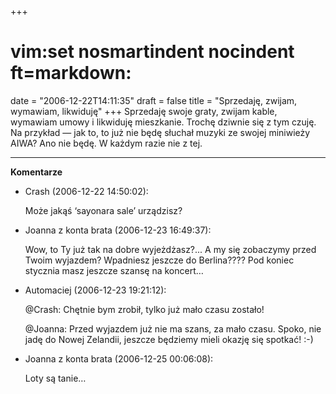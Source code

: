 +++
# vim:set nosmartindent nocindent ft=markdown:
date = "2006-12-22T14:11:35"
draft = false
title = "Sprzedaję, zwijam, wymawiam, likwiduję"
+++
Sprzedaję swoje graty, zwijam kable, wymawiam umowy i likwiduję mieszkanie.
Trochę dziwnie się z tym czuję. Na przykład ― jak to, to już nie będę słuchał
muzyki ze swojej miniwieży AIWA? Ano nie będę. W każdym razie nie z tej.

----
**Komentarze**

* Crash (2006-12-22 14:50:02): <p>Może jakąś &#8216;sayonara sale&#8217;
  urządzisz?</p>
* Joanna z konta brata (2006-12-23 16:49:37): <p>Wow, to Ty już tak na dobre
  wyjeżdżasz?... A my się zobaczymy przed Twoim wyjazdem? Wpadniesz jeszcze do
  Berlina???? Pod koniec stycznia masz jeszcze szansę na koncert&#8230;</p>
* Automaciej (2006-12-23 19:21:12): <p>@Crash: Chętnie bym zrobił, tylko już
  mało czasu zostało!</p>  <p>@Joanna: Przed wyjazdem już nie ma szans, za mało
  czasu. Spoko, nie jadę do Nowej Zelandii, jeszcze będziemy mieli okazję się
  spotkać! :-)</p>
* Joanna z konta brata (2006-12-25 00:06:08): <p>Loty są tanie&#8230;</p>
